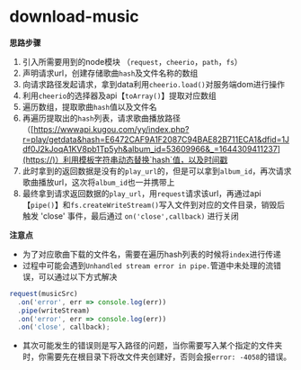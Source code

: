 # download-music

**思路步骤**

1. 引入所需要用到的node模块 （`request`，`cheerio`，`path`，`fs`）
2. 声明请求url，创建存储歌曲`hash`及文件名称的数组
3. 向请求路径发起请求，拿到data利用`cheerio.load()`对服务端dom进行操作
4. 利用`cheerio`的选择器及api【`toArray()`】提取对应数组
5. 遍历数组，提取歌曲`hash`值以及文件名
6. 再遍历提取出的`hash`列表，请求歌曲播放路径（[https://wwwapi.kugou.com/yy/index.php?r=play/getdata&hash=E6472CAF9A1F2087C94BAE82B711ECA1&dfid=1Jdf0J2kJoqA1KV8pb1Tp5yh&album_id=53609966&_=1644309411237](https://)）利用模板字符串动态替换`hash`值，以及时间戳
7. 此时拿到的返回数据是没有的`play_url`的，但是可以拿到`album_id`，再次请求歌曲播放url，这次将`album_id`也一并携带上
8. 最终拿到请求返回数据的`play_url`，用`request`请求该url，再通过api【`pipe()`】和`fs.createWriteStream()`写入文件到对应的文件目录，销毁后触发 'close' 事件，最后通过 `on('close',callback)` 进行关闭

**注意点**

- 为了对应歌曲下载的文件名，需要在遍历hash列表的时候将`index`进行传递
- 过程中可能会遇到`Unhandled stream error in pipe.`管道中未处理的流错误，可以通过以下方式解决

```javascript
request(musicSrc)
  .on('error', err => console.log(err))
  .pipe(writeStream)
  .on('error', err => console.log(err))
  .on('close', callback);
```

- 其次可能发生的错误则是写入路径的问题，当你需要写入某个指定的文件夹时，你需要先在根目录下将改文件夹创建好，否则会报`error: -4058`的错误。
